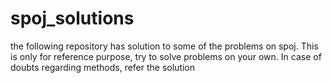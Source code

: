 # spoj_solutions

the following repository has solution to some of the problems on spoj. This is only for reference purpose, try to solve problems on your own. In case of doubts regarding methods, refer the solution
